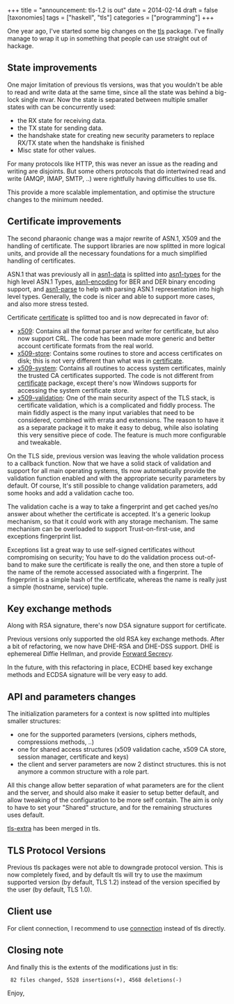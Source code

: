 +++
title = "announcement: tls-1.2 is out"
date = 2014-02-14
draft = false
[taxonomies]
tags = ["haskell", "tls"]
categories = ["programming"]
+++

One year ago, I've started some big changes on the [tls](http://hackage.haskell.org/package/tls) package.
I've finally manage to wrap it up in something that people can use straight out of hackage.

<!-- more -->

State improvements
------------------

One major limitation of previous tls versions, was that you wouldn't be able to
read and write data at the same time, since all the state was behind a big-lock
single mvar. Now the state is separated between multiple smaller states with
can be concurrently used:

* the RX state for receiving data.
* the TX state for sending data.
* the handshake state for creating new security parameters to replace RX/TX state when the handshake is finished
* Misc state for other values.

For many protocols like HTTP, this was never an issue as the reading and
writing are disjoints. But some others protocols that do intertwined read and
write (AMQP, IMAP, SMTP, ..) were rightfully having difficulties to use tls.

This provide a more scalable implementation, and optimise the structure changes
to the minimum needed.

Certificate improvements
------------------------

The second pharaonic change was a major rewrite of ASN.1, X509 and the handling
of certificate. The support libraries are now splitted in more logical units, and
provide all the necessary foundations for a much simplified handling of
certificates.

ASN.1 that was previously all in [asn1-data](http://hackage.haskell.org/package/asn1-data) is splitted
into [asn1-types](http://hackage.haskell.org/package/asn1-types) for the high level ASN.1 Types,
[asn1-encoding](http://hackage.haskell.org/package/asn1-encoding) for BER and DER binary encoding support,
and [asn1-parse](http://hackage.haskell.org/package/asn1-parse) to
help with parsing ASN.1 representation into high level types. Generally,
the code is nicer and able to support more cases, and also more stress tested.

Certificate [certificate](http://hackage.haskell.org/package/certificate) is splitted too and is now deprecated in favor of:

* [x509](http://hackage.haskell.org/package/x509): Contains all the format
  parser and writer for certificate, but also now support CRL. The code has
  been made more generic and better account certificate formats from the real
  world.
* [x509-store](http://hackage.haskell.org/package/x509-store): Contains some
  routines to store and access certificates on disk; this is not very different
  than what was in [certificate](http://hackage.haskell.org/package/certificate").
* [x509-system](http://hackage.haskell.org/package/x509-system): Contains all
  routines to access system certificates, mainly the trusted CA certificates
  supported. The code is not different from [certificate](http://hackage.haskell.org/package/certificate")
  package, except there's now Windows supports for accessing the system
  certificate store.
* [x509-validation](http://hackage.haskell.org/package/x509-validation): One of
  the main security aspect of the TLS stack, is certificate validation, which
  is a complicated and fiddly process. The main fiddly aspect is the many input
  variables that need to be considered, combined with errata and extensions.
  The reason to have it as a separate package it to make it easy to debug,
  while also isolating this very sensitive piece of code. The feature is
  much more configurable and tweakable.

On the TLS side, previous version was leaving the whole validation process to a
callback function. Now that we have a solid stack of validation and support for
all main operating systems, tls now automatically provide the validation
function enabled and with the appropriate security parameters by default.  Of
course, It's still possible to change validation parameters, add some hooks and
add a validation cache too.

The validation cache is a way to take a fingerprint and get cached yes/no
answer about whether the certificate is accepted. It's a generic lookup
mechanism, so that it could work with any storage mechanism. The same mechanism
can be overloaded to support Trust-on-first-use, and exceptions fingerprint
list.

Exceptions list a great way to use self-signed certificates without
compromising on security; You have to do the validation process out-of-band to
make sure the certificate is really the one, and then store a tuple of the name
of the remote accessed associated with a fingerprint. The fingerprint is a
simple hash of the certificate, whereas the name is really just a simple
(hostname, service) tuple.

Key exchange methods
--------------------

Along with RSA signature, there's now DSA signature support for certificate.

Previous versions only supported the old RSA key exchange methods. After a bit
of refactoring, we now have DHE-RSA and DHE-DSS support. DHE is ephemereal
Diffie Hellman, and provide [Forward Secrecy](http://en.wikipedia.org/wiki/Forward_secrecy).

In the future, with this refactoring in place, ECDHE based key exchange methods
and ECDSA signature will be very easy to add.

API and parameters changes
--------------------------

The initialization parameters for a context is now splitted into multiples smaller structures:

* one for the supported parameters (versions, ciphers methods, compressions methods, ..)
* one for shared access structures (x509 validation cache, x509 CA store, session manager, certificate and keys)
* the client and server parameters are now 2 distinct structures. this is not anymore a common structure with a role part.

All this change allow better separation of what parameters are for the client
and the server, and should also make it easier to setup better default, and allow
tweaking of the configuration to be more self contain. The aim is only to have
to set your "Shared" structure, and for the remaining structures uses default.

 [tls-extra](http://hackage.haskell.org/package/tls-extra) has been merged in tls.

TLS Protocol Versions
---------------------

Previous tls packages were not able to downgrade protocol version. This is now completely fixed, and
by default tls will try to use the maximum supported version (by default, TLS 1.2)
instead of the version specified by the user (by default, TLS 1.0).

Client use
----------

For client connection, I recommend to use [connection](http://hackage.haskell.org/package/connection)
instead of tls directly.

Closing note
------------

And finally this is the extents of the modifications just in tls:

~~~~~~
 82 files changed, 5528 insertions(+), 4568 deletions(-)
~~~~~~

Enjoy,
